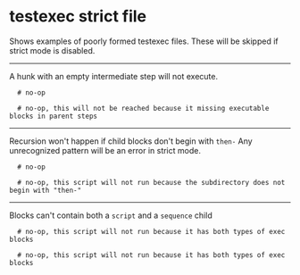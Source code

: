 testexec strict file
===

Shows examples of poorly formed testexec files. These will be skipped if strict mode is disabled.

---

A hunk with an empty intermediate step will not execute.

[testmark]:# (parent/script)
```
  # no-op
```

[testmark]:# (parent/then-missing-script/then-another-thing/script)
```
  # no-op, this will not be reached because it missing executable blocks in parent steps
```

---

Recursion won't happen if child blocks don't begin with `then-`
Any unrecognized pattern will be an error in strict mode.

[testmark]:# (norecurse/script)
```
  # no-op
```
[testmark]:# (norecurse/not-a-then-statement/script)
```
  # no-op, this script will not run because the subdirectory does not begin with "then-"
```

---

Blocks can't contain both a `script` and a `sequence` child

[testmark]:# (multiexec/script)
```
  # no-op, this script will not run because it has both types of exec blocks
```

[testmark]:# (multiexec/sequence)
```
  # no-op, this script will not run because it has both types of exec blocks
```

